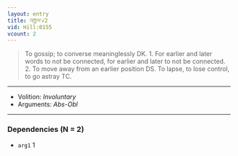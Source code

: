 ```yaml
---
layout: entry
title: འཁྱལ་√2
vid: Hill:0155
vcount: 2
---
```

> To gossip; to converse meaninglessly DK\. 1\. For earlier and later words to not be connected, for earlier and later to not be connected\. 2\. To move away from an earlier position DS\. To lapse, to lose control, to go astray TC\.

---
* Volition: _Involuntary_
* Arguments: _Abs-Obl_

---

### Dependencies (N = 2)
* `arg1` 1
